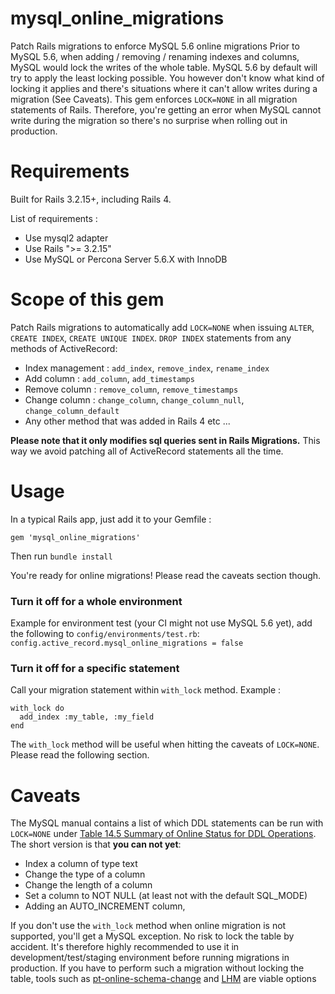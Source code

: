 mysql_online_migrations
=======================

Patch Rails migrations to enforce MySQL 5.6 online migrations
Prior to MySQL 5.6, when adding / removing / renaming indexes and columns, MySQL would lock the writes of the whole table.
MySQL 5.6 by default will try to apply the least locking possible. You however don't know what kind of locking it applies and there's situations where it can't allow writes during a migration (See Caveats).
This gem enforces `LOCK=NONE` in all migration statements of Rails. Therefore, you're getting an error when MySQL cannot write during the migration so there's no surprise when rolling out in production.


Requirements
=======================
Built for Rails 3.2.15+, including Rails 4.

List of requirements :

- Use mysql2 adapter
- Use Rails ">= 3.2.15"
- Use MySQL or Percona Server 5.6.X with InnoDB

Scope of this gem
=======================

Patch Rails migrations to automatically add `LOCK=NONE` when issuing `ALTER`, `CREATE INDEX`, `CREATE UNIQUE INDEX`. `DROP INDEX` statements from any methods of ActiveRecord:

- Index management : `add_index`, `remove_index`, `rename_index`
- Add column : `add_column`, `add_timestamps`
- Remove column : `remove_column`, `remove_timestamps`
- Change column : `change_column`, `change_column_null`, `change_column_default`
- Any other method that was added in Rails 4 etc ...

__Please note that it only modifies sql queries sent in Rails Migrations.__
This way we avoid patching all of ActiveRecord statements all the time.

Usage
=======================
In a typical Rails app, just add it to your Gemfile :

`gem 'mysql_online_migrations'`

Then run `bundle install`

You're ready for online migrations! Please read the caveats section though.

### Turn it off for a whole environment
Example for environment test (your CI might not use MySQL 5.6 yet), add the following to `config/environments/test.rb`:
`config.active_record.mysql_online_migrations = false`

### Turn it off for a specific statement
Call your migration statement within `with_lock` method. Example :

`````
with_lock do
  add_index :my_table, :my_field
end
`````

The `with_lock` method will be useful when hitting the caveats of `LOCK=NONE`. Please read the following section.

Caveats
=======================

The MySQL manual contains a list of which DDL statements can be run with `LOCK=NONE` under [Table 14.5 Summary of Online Status for DDL Operations](http://dev.mysql.com/doc/refman/5.6/en/innodb-create-index-overview.html).  The short version is that __you can not yet__:

- Index a column of type text
- Change the type of a column
- Change the length of a column
- Set a column to NOT NULL (at least not with the default SQL_MODE)
- Adding an AUTO_INCREMENT column,

If you don't use the `with_lock` method when online migration is not supported, you'll get a MySQL exception. No risk to lock the table by accident.
It's therefore highly recommended to use it in development/test/staging environment before running migrations in production.
If you have to perform such a migration without locking the table, tools such as [pt-online-schema-change](http://www.percona.com/doc/percona-toolkit/2.1/pt-online-schema-change.html) and [LHM](https://github.com/soundcloud/lhm) are viable options
